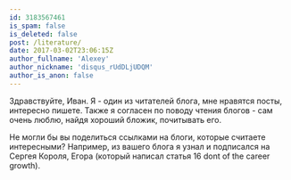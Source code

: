 ```yaml
---
id: 3183567461
is_spam: false
is_deleted: false
post: /literature/
date: 2017-03-02T23:06:15Z
author_fullname: 'Alexey'
author_nickname: 'disqus_rUdDLjUDQM'
author_is_anon: false
---
```


<p>Здравствуйте, Иван. Я - один из читателей блога, мне нравятся посты, интересно пишете. Также я согласен по поводу чтения блогов - сам очень люблю, найдя хороший бложик, почитывать его.</p><p>Не могли бы вы поделиться ссылками на блоги, которые считаете интересными? Например, из вашего блога я узнал и подписался на Сергея Короля, Егора (который написал статья 16 dont of the career growth). <br></p>

